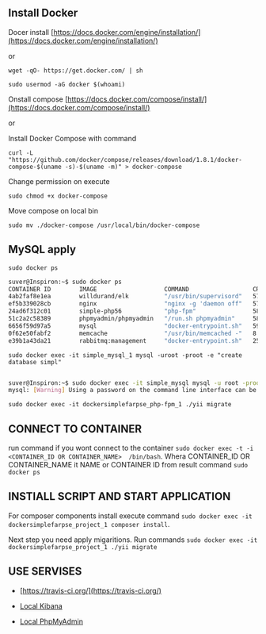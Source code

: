 Install Docker
--------------

Docer install [https://docs.docker.com/engine/installation/](https://docs.docker.com/engine/installation/)

or 

`wget -qO- https://get.docker.com/ | sh`

`sudo usermod -aG docker $(whoami)`

Onstall compose [https://docs.docker.com/compose/install/](https://docs.docker.com/compose/install/)

or

Install Docker Compose with command 

`curl -L "https://github.com/docker/compose/releases/download/1.8.1/docker-compose-$(uname -s)-$(uname -m)" > docker-compose`


Change permission on execute

`sudo chmod +x docker-compose`

Move compose on local bin

`sudo mv ./docker-compose /usr/local/bin/docker-compose`


MySQL apply
-----------

`sudo docker ps`

``` bash
suver@Inspiron:~$ sudo docker ps
CONTAINER ID        IMAGE                   COMMAND                  CREATED             STATUS              PORTS                                                                     NAMES
4ab2faf8e1ea        willdurand/elk          "/usr/bin/supervisord"   57 seconds ago      Up 55 seconds       0.0.0.0:81->80/tcp                                                        simple_elasticsearch
ef5b339028cb        nginx                   "nginx -g 'daemon off"   57 seconds ago      Up 56 seconds       0.0.0.0:80->80/tcp, 0.0.0.0:443->443/tcp                                  simple_nginx
24ad6f312c01        simple-php56            "php-fpm"                58 seconds ago      Up 57 seconds       9000/tcp, 18999/tcp                                                       simple_php
51c2a2c58389        phpmyadmin/phpmyadmin   "/run.sh phpmyadmin"     58 seconds ago      Up 57 seconds       80/tcp                                                                    simple_phpmyadmin
6656f59d97a5        mysql                   "docker-entrypoint.sh"   59 seconds ago      Up 58 seconds       0.0.0.0:3306->3306/tcp                                                    simple_mysql
0f62e50fabf2        memcache                "/usr/bin/memcached -"   8 minutes ago       Up About a minute   0.0.0.0:11211->11211/tcp                                                  simple_memcache
e39b1a43da21        rabbitmq:management     "docker-entrypoint.sh"   25 minutes ago      Up About a minute   4369/tcp, 5671-5672/tcp, 15671/tcp, 25672/tcp, 0.0.0.0:15672->15672/tcp   simple_rabbitmq

```


`sudo docker exec -it simple_mysql_1 mysql -uroot -proot -e "create database simpl"`

```bash

suver@Inspiron:~$ sudo docker exec -it simple_mysql mysql -u root -proot -e "create database simple_farpse"
mysql: [Warning] Using a password on the command line interface can be insecure.

```


`sudo docker exec -it dockersimplefarpse_php-fpm_1 ./yii migrate`





CONNECT TO CONTAINER
--------------------

run command if you wont connect to the container `sudo docker exec -t -i <CONTAINER_ID OR CONTAINER_NAME>  /bin/bash`. 
Whera CONTAINER_ID OR CONTAINER_NAME it NAME or CONTAINER ID from result command `sudo docker ps`



INSTIALL SCRIPT AND START APPLICATION
-------------------------------------

For composer components install execute command `sudo docker exec -it dockersimplefarpse_project_1 composer install`.
 
Next step you need apply migaritions. Run commands `sudo docker exec -it dockersimplefarpse_project_1 ./yii migrate`


USE SERVISES
------------

* [https://travis-ci.org/](https://travis-ci.org/)

* [Local Kibana](http://localhost:81/)

* [Local PhpMyAdmin](http://phpmyadmin.dev/)
